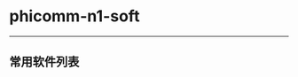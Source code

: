 # phicomm-n1-soft
------



[恩山论坛]: https://www.right.com.cn/forum/forum.php?mod=forumdisplay&fid=158&typeid=21&filter=typeid&typeid=21&page=1
[降级教程]: https://www.right.com.cn/forum/thread-340279-1-1.html
[刷机教程]: https://www.right.com.cn/forum/thread-478136-1-1.html

## 常用软件列表

[armbian]: https://github.com/lhx11187/phicomm-n1-soft/blob/master/armbian/README.md

